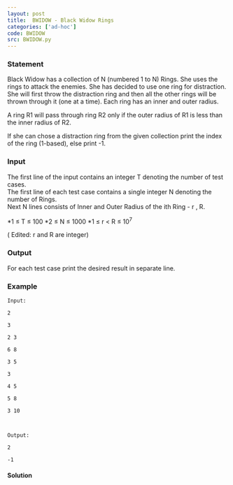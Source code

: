 ```yaml
---
layout: post
title:  BWIDOW - Black Widow Rings
categories: ['ad-hoc']
code: BWIDOW
src: BWIDOW.py
---
```


### **Statement**

Black Widow has a collection of N (numbered 1 to N) Rings. She uses the
rings to attack the enemies. She has decided to use one ring for distraction.
She will first throw the distraction ring and then all the other rings will be
thrown through it (one at a time). Each ring has an inner and outer radius.

A ring R1 will pass through ring R2 only if the outer radius of R1 is less
than the inner radius of R2.

If she can chose a distraction ring from the given collection print the index
of the ring (1-based), else print -1.

### Input

The first line of the input contains an integer T denoting the number of
test cases.  
The first line of each test case contains a single integer N denoting the
number of Rings.  
Next N lines consists of Inner and Outer Radius of the ith Ring - r ,
R.

  *1 ≤ T ≤ 100
  *2 ≤ N ≤ 1000
  *1 ≤ r < R ≤ 10<sup>7</sup>

( Edited: r and R are integer)

### Output

For each test case print the desired result in separate line.

### Example

    
    
    Input:
    2
    3
    2 3
    6 8
    3 5
    3
    4 5
    5 8
    3 10
    
    Output:
    2
    -1



#### **Solution**



